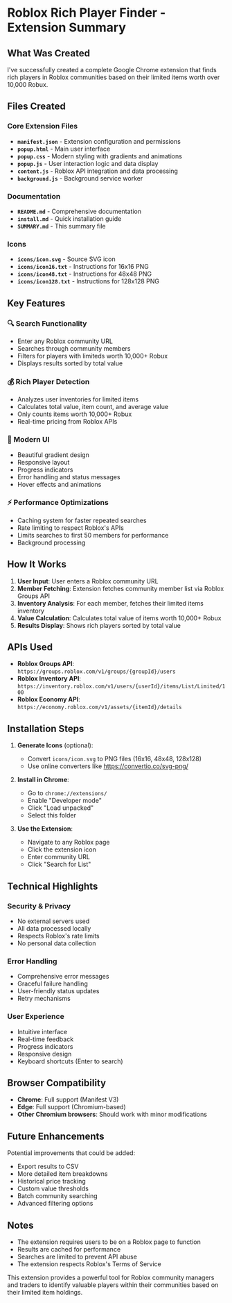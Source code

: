 # Roblox Rich Player Finder - Extension Summary

## What Was Created

I've successfully created a complete Google Chrome extension that finds rich players in Roblox communities based on their limited items worth over 10,000 Robux.

## Files Created

### Core Extension Files
- **`manifest.json`** - Extension configuration and permissions
- **`popup.html`** - Main user interface
- **`popup.css`** - Modern styling with gradients and animations
- **`popup.js`** - User interaction logic and data display
- **`content.js`** - Roblox API integration and data processing
- **`background.js`** - Background service worker

### Documentation
- **`README.md`** - Comprehensive documentation
- **`install.md`** - Quick installation guide
- **`SUMMARY.md`** - This summary file

### Icons
- **`icons/icon.svg`** - Source SVG icon
- **`icons/icon16.txt`** - Instructions for 16x16 PNG
- **`icons/icon48.txt`** - Instructions for 48x48 PNG
- **`icons/icon128.txt`** - Instructions for 128x128 PNG

## Key Features

### 🔍 Search Functionality
- Enter any Roblox community URL
- Searches through community members
- Filters for players with limiteds worth 10,000+ Robux
- Displays results sorted by total value

### 💰 Rich Player Detection
- Analyzes user inventories for limited items
- Calculates total value, item count, and average value
- Only counts items worth 10,000+ Robux
- Real-time pricing from Roblox APIs

### 🎨 Modern UI
- Beautiful gradient design
- Responsive layout
- Progress indicators
- Error handling and status messages
- Hover effects and animations

### ⚡ Performance Optimizations
- Caching system for faster repeated searches
- Rate limiting to respect Roblox's APIs
- Limits searches to first 50 members for performance
- Background processing

## How It Works

1. **User Input**: User enters a Roblox community URL
2. **Member Fetching**: Extension fetches community member list via Roblox Groups API
3. **Inventory Analysis**: For each member, fetches their limited items inventory
4. **Value Calculation**: Calculates total value of items worth 10,000+ Robux
5. **Results Display**: Shows rich players sorted by total value

## APIs Used

- **Roblox Groups API**: `https://groups.roblox.com/v1/groups/{groupId}/users`
- **Roblox Inventory API**: `https://inventory.roblox.com/v1/users/{userId}/items/List/Limited/100`
- **Roblox Economy API**: `https://economy.roblox.com/v1/assets/{itemId}/details`

## Installation Steps

1. **Generate Icons** (optional):
   - Convert `icons/icon.svg` to PNG files (16x16, 48x48, 128x128)
   - Use online converters like https://convertio.co/svg-png/

2. **Install in Chrome**:
   - Go to `chrome://extensions/`
   - Enable "Developer mode"
   - Click "Load unpacked"
   - Select this folder

3. **Use the Extension**:
   - Navigate to any Roblox page
   - Click the extension icon
   - Enter community URL
   - Click "Search for List"

## Technical Highlights

### Security & Privacy
- No external servers used
- All data processed locally
- Respects Roblox's rate limits
- No personal data collection

### Error Handling
- Comprehensive error messages
- Graceful failure handling
- User-friendly status updates
- Retry mechanisms

### User Experience
- Intuitive interface
- Real-time feedback
- Progress indicators
- Responsive design
- Keyboard shortcuts (Enter to search)

## Browser Compatibility

- **Chrome**: Full support (Manifest V3)
- **Edge**: Full support (Chromium-based)
- **Other Chromium browsers**: Should work with minor modifications

## Future Enhancements

Potential improvements that could be added:
- Export results to CSV
- More detailed item breakdowns
- Historical price tracking
- Custom value thresholds
- Batch community searching
- Advanced filtering options

## Notes

- The extension requires users to be on a Roblox page to function
- Results are cached for performance
- Searches are limited to prevent API abuse
- The extension respects Roblox's Terms of Service

This extension provides a powerful tool for Roblox community managers and traders to identify valuable players within their communities based on their limited item holdings.